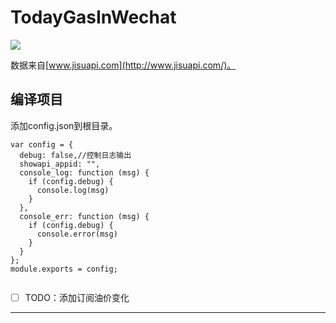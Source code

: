 # TodayGasInWechat

![](https://github.com/weizongwei5/TodayGasInWechat/raw/master/code.jpg)

数据来自[www.jisuapi.com](http://www.jisuapi.com/)。

## 编译项目
添加config.json到根目录。
```
var config = {
  debug: false,//控制日志输出
  showapi_appid: "",
  console_log: function (msg) {
    if (config.debug) {
      console.log(msg)
    }
  },
  console_err: function (msg) {
    if (config.debug) {
      console.error(msg)
    }
  }
};
module.exports = config;


```

- [ ] TODO：添加订阅油价变化

---------

